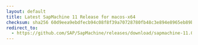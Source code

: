 ```yaml
---
layout: default
title: Latest SapMachine 11 Release for macos-x64
checksum: sha256 60d9eea9ebdfecb94c08f8f39a70728780fb48c3e894e8965eb89bdd7c19c30b
redirect_to:
  - https://github.com/SAP/SapMachine/releases/download/sapmachine-11.0.24/sapmachine-jre-11.0.24_macos-x64_bin.tar.gz
---
```

